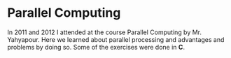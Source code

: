 # Parallel Computing
In 2011 and 2012 I attended at the course Parallel Computing by Mr. Yahyapour. Here we learned about parallel
processing and advantages and problems by doing so. Some of the exercises were done in **C**. 